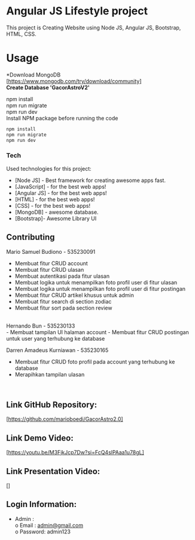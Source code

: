 
# Angular JS Lifestyle project
This project is Creating Website using Node JS, Angular JS, Bootstrap, HTML, CSS.

# Usage
*Download MongoDB [https://www.mongodb.com/try/download/community] <br />
**Create Database 'GacorAstroV2'**

npm install <br />
npm run migrate <br />
npm run dev <br />
Install NPM package before running the code <br />

```sh
npm install
npm run migrate
npm run dev
```

### Tech

Used technologies for this project:

* [Node JS] - Best framework for creating awesome apps fast.
* [JavaScript] - for the best web apps!
* [Angular JS] - for the best web apps!
* [HTML] - for the best web apps!
* [CSS] - for the best web apps!
* [MongoDB] - awesome database.
* [Bootstrap]- Awesome Library UI

## Contributing
Mario Samuel Budiono - 535230091 <br />
-	Membuat fitur CRUD account
-	Membuat fitur CRUD ulasan
-	Membuat autentikasi pada fitur ulasan
-	Membuat logika untuk menampilkan foto profil user di fitur ulasan
-	Membuat logika untuk menampilkan foto profil user di fitur postingan
-	Membuat fitur CRUD artikel khusus untuk admin
-	Membuat fitur search di section zodiac
-	Membuat fitur sort pada section review
<br />
Hernando Bun - 535230133 <br />
-	Membuat tampilan UI halaman account
-	Membuat fitur CRUD postingan untuk user yang terhubung ke database
<br />

Darren Amadeus Kurniawan - 535230165 <br />
-	Membuat fitur CRUD foto profil pada account yang terhubung ke database
-	Merapihkan tampilan ulasan
<br />

## Link GitHub Repository: <br />
[https://github.com/marioboedi/GacorAstro2.0]

## Link Demo Video: <br />
[https://youtu.be/M3FjkJcp7Dw?si=FcQ4slPAaa1u78gL]

## Link Presentation Video: <br />
[]

## Login Information: <br />
-	Admin : <br/>
o	Email : admin@gmail.com <br />
o	Password: admin123 <br />


